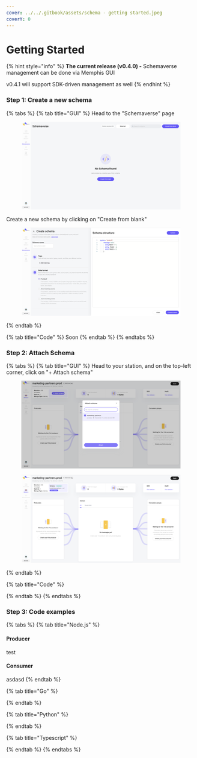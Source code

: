 ```yaml
---
cover: ../../.gitbook/assets/schema - getting started.jpeg
coverY: 0
---
```


# Getting Started

{% hint style="info" %}
**The current release (v0.4.0) -** Schemaverse management can be done via Memphis GUI

v0.4.1 will support SDK-driven management as well
{% endhint %}

### Step 1: Create a new schema

{% tabs %}
{% tab title="GUI" %}
Head to the "Schemaverse" page

<figure><img src="../../.gitbook/assets/Screen Shot 2022-11-10 at 15.22.17 (1).png" alt=""><figcaption></figcaption></figure>

Create a new schema by clicking on "Create from blank"

<figure><img src="../../.gitbook/assets/Screen Shot 2022-11-10 at 15.22.25 (1).png" alt=""><figcaption></figcaption></figure>
{% endtab %}

{% tab title="Code" %}
Soon
{% endtab %}
{% endtabs %}

### Step 2: Attach Schema

{% tabs %}
{% tab title="GUI" %}
Head to your station, and on the top-left corner, click on "+ Attach schema"

<figure><img src="../../.gitbook/assets/Screen Shot 2022-11-10 at 16.02.31.png" alt=""><figcaption></figcaption></figure>

<figure><img src="../../.gitbook/assets/Screen Shot 2022-11-10 at 16.02.38.png" alt=""><figcaption></figcaption></figure>
{% endtab %}

{% tab title="Code" %}

{% endtab %}
{% endtabs %}

### Step 3: Code examples

{% tabs %}
{% tab title="Node.js" %}
#### Producer

test

#### Consumer

asdasd
{% endtab %}

{% tab title="Go" %}

{% endtab %}

{% tab title="Python" %}

{% endtab %}

{% tab title="Typescript" %}

{% endtab %}
{% endtabs %}
